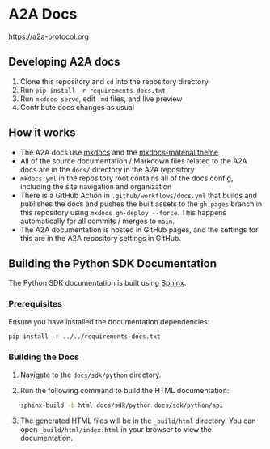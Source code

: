 # A2A Docs

<https://a2a-protocol.org>

## Developing A2A docs

1. Clone this repository and `cd` into the repository directory
2. Run `pip install -r requirements-docs.txt`
3. Run `mkdocs serve`, edit `.md` files, and live preview
4. Contribute docs changes as usual

## How it works

- The A2A docs use [mkdocs](https://www.mkdocs.org/) and the
  [mkdocs-material theme](https://squidfunk.github.io/mkdocs-material/)
- All of the source documentation / Markdown files related to the A2A docs are
  in the `docs/` directory in the A2A repository
- `mkdocs.yml` in the repository root contains all of the docs config, including
  the site navigation and organization
- There is a GitHub Action in `.github/workflows/docs.yml` that builds and
  publishes the docs and pushes the built assets to the `gh-pages` branch in
  this repository using `mkdocs gh-deploy --force`. This happens automatically for all
  commits / merges to `main`.
- The A2A documentation is hosted in GitHub pages, and the settings for this are
  in the A2A repository settings in GitHub.

## Building the Python SDK Documentation

The Python SDK documentation is built using [Sphinx](https://www.sphinx-doc.org/).

### Prerequisites

Ensure you have installed the documentation dependencies:

```bash
pip install -r ../../requirements-docs.txt
```

### Building the Docs

1. Navigate to the `docs/sdk/python` directory.
2. Run the following command to build the HTML documentation:

   ```bash
   sphinx-build -b html docs/sdk/python docs/sdk/python/api
   ```

3. The generated HTML files will be in the `_build/html` directory. You can open `_build/html/index.html` in your browser to view the documentation.
